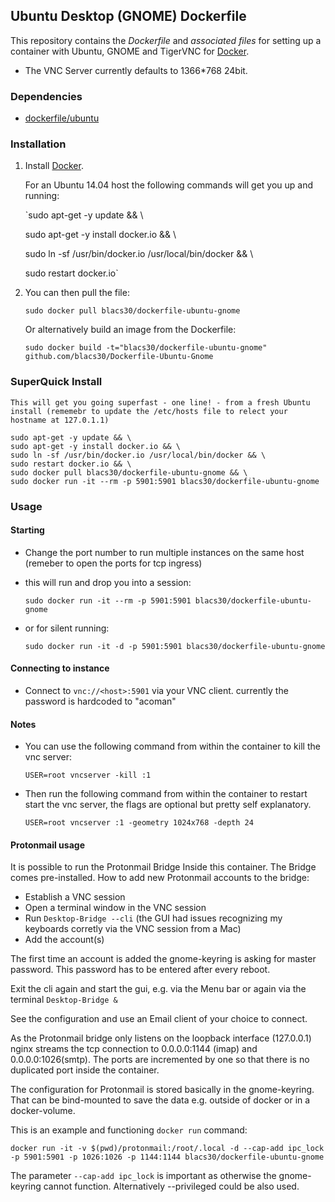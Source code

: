 ## Ubuntu Desktop (GNOME) Dockerfile


This repository contains the *Dockerfile* and *associated files* for setting up a container with Ubuntu, GNOME and TigerVNC for [Docker](https://www.docker.io/).

* The VNC Server currently defaults to 1366*768 24bit.

### Dependencies

* [dockerfile/ubuntu](http://dockerfile.github.io/#/ubuntu)


### Installation

1. Install [Docker](https://www.docker.io/).

	For an Ubuntu 14.04 host the following commands will get you up and running:

	`sudo apt-get -y update && \

	sudo apt-get -y install docker.io && \

	sudo ln -sf /usr/bin/docker.io /usr/local/bin/docker && \

	sudo restart docker.io`


2. You can then pull the file:

	`sudo docker pull blacs30/dockerfile-ubuntu-gnome`


	Or alternatively build an image from the Dockerfile:

	`sudo docker build -t="blacs30/dockerfile-ubuntu-gnome" github.com/blacs30/Dockerfile-Ubuntu-Gnome`


### SuperQuick Install


	This will get you going superfast - one line! - from a fresh Ubuntu install (rememebr to update the /etc/hosts file to relect your hostname at 127.0.1.1)

	sudo apt-get -y update && \
	sudo apt-get -y install docker.io && \
	sudo ln -sf /usr/bin/docker.io /usr/local/bin/docker && \
	sudo restart docker.io && \
	sudo docker pull blacs30/dockerfile-ubuntu-gnome && \
	sudo docker run -it --rm -p 5901:5901 blacs30/dockerfile-ubuntu-gnome


### Usage

#### Starting

* Change the port number to run multiple instances on the same host (remeber to open the ports for tcp ingress)

* this will run and drop you into a session:

	`sudo docker run -it --rm -p 5901:5901 blacs30/dockerfile-ubuntu-gnome`

* or for silent running:

	`sudo docker run -it -d -p 5901:5901 blacs30/dockerfile-ubuntu-gnome`

#### Connecting to instance

* Connect to `vnc://<host>:5901` via your VNC client. currently the password is hardcoded to "acoman"

#### Notes

* You can use the following command from within the container to kill the vnc server:

	`USER=root vncserver -kill :1`

* Then run the following command from within the container to restart start the vnc server, the flags are optional but pretty self explanatory.

	`USER=root vncserver :1 -geometry 1024x768 -depth 24`

#### Protonmail usage

It is possible to run the Protonmail Bridge Inside this container. The Bridge comes pre-installed.
How to add new Protonmail accounts to the bridge:

* Establish a VNC session
* Open a terminal window in the VNC session
* Run `Desktop-Bridge --cli` (the GUI had issues recognizing my keyboards corretly via the VNC session from a Mac)
* Add the account(s)

The first time an account is added the gnome-keyring is asking for master password. This password has to be entered after every reboot.

Exit the cli again and start the gui, e.g. via the Menu bar or again via the terminal `Desktop-Bridge &`

See the configuration and use an Email client of your choice to connect.

As the Protonmail bridge only listens on the loopback interface (127.0.0.1) nginx streams the tcp connection to 0.0.0.0:1144 (imap) and 0.0.0.0:1026(smtp). The ports are incremented by one so that there is no duplicated port inside the container.

The configuration for Protonmail is stored basically in the gnome-keyring. That can be bind-mounted to save the data e.g. outside of docker or in a docker-volume.

This is an example and functioning `docker run` command:
```
docker run -it -v $(pwd)/protonmail:/root/.local -d --cap-add ipc_lock -p 5901:5901 -p 1026:1026 -p 1144:1144 blacs30/dockerfile-ubuntu-gnome
```

The parameter `--cap-add ipc_lock` is important as otherwise the gnome-keyring cannot function. Alternatively --privileged could be also used.

